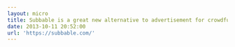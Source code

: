 ```yaml
---
layout: micro
title: Subbable is a great new alternative to advertisement for crowdfunding cool projects
date: 2013-10-11 20:52:00
url: 'https://subbable.com/'
---
```


